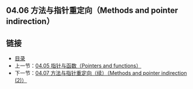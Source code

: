 ## 04.06 方法与指针重定向（Methods and pointer indirection）


## 链接
* [目录](https://github.com/gnefiy/go-zh/blob/master/tour/directory.md)
* 上一节：[04.05 指针与函数（Pointers and functions）](https://github.com/gnefiy/go-zh/blob/master/tour/methods/04.05.md)
* 下一节：[04.07 方法与指针重定向（续）（Methods and pointer indirection (2)）](https://github.com/gnefiy/go-zh/blob/master/tour/methods/04.07.md)
